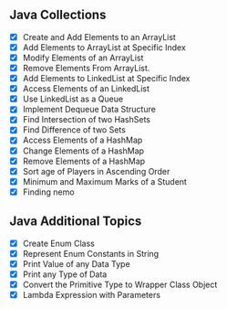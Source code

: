 ## Java Collections
- [x] Create and Add Elements to an ArrayList 
- [x] Add Elements to ArrayList at Specific Index
- [x] Modify Elements of an ArrayList
- [x] Remove Elements From ArrayList.
- [x] Add Elements to LinkedList at Specific Index
- [x] Access Elements of an LinkedList
- [x] Use LinkedList as a Queue
- [x] Implement Dequeue Data Structure
- [x] Find Intersection of two HashSets
- [x] Find Difference of two Sets
- [x] Access Elements of a HashMap
- [x] Change Elements of a HashMap
- [x] Remove Elements of a HashMap
- [x] Sort age of Players in Ascending Order
- [x] Minimum and Maximum Marks of a Student
- [x] Finding nemo

## Java Additional Topics
- [x] Create Enum Class
- [x] Represent Enum Constants in String
- [x] Print Value of any Data Type
- [x] Print any Type of Data
- [x] Convert the Primitive Type to Wrapper Class Object
- [x] Lambda Expression with Parameters